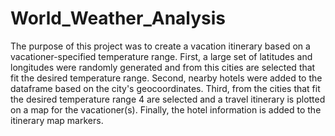 # World_Weather_Analysis
The purpose of this project was to create a vacation itinerary based on a vacationer-specified temperature range. First, a large set of latitudes and longitudes were randomly generated and from this cities are selected that fit the desired temperature range. Second, nearby hotels were added to the dataframe based on the city's geocoordinates. Third, from the cities that fit the desired temperature range 4 are selected and a travel itinerary is plotted on a map for the vacationer(s). Finally, the hotel information is added to the itinerary map markers. 